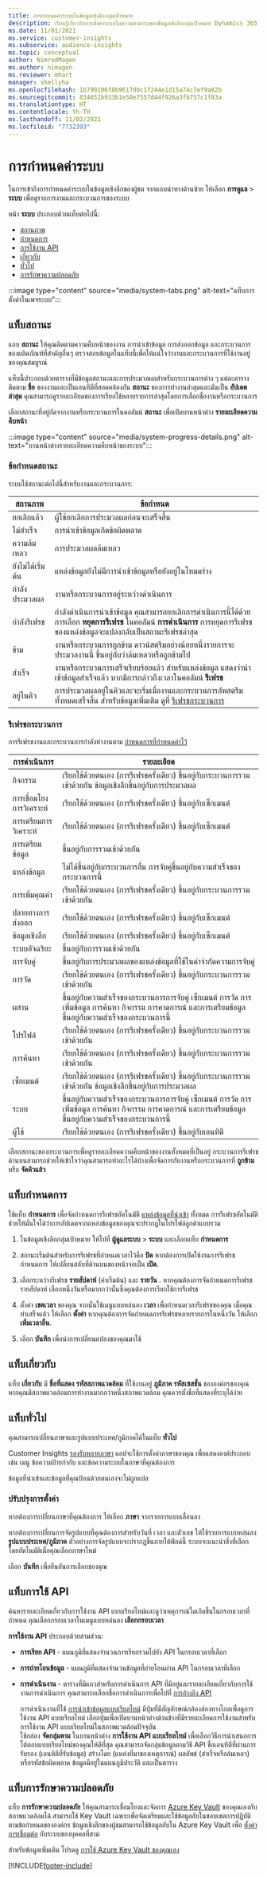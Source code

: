 ```yaml
---
title: การกำหนดค่าระบบในข้อมูลเชิงลึกกลุ่มเป้าหมาย
description: เรียนรู้เกี่ยวกับการตั้งค่าระบบในความสามารถของข้อมูลเชิงลึกกลุ่มเป้าหมาย Dynamics 365 Customer Insights
ms.date: 11/01/2021
ms.service: customer-insights
ms.subservice: audience-insights
ms.topic: conceptual
author: NimrodMagen
ms.author: nimagen
ms.reviewer: mhart
manager: shellyha
ms.openlocfilehash: 1b790106f8b9617d0c1f244e1d15a74c7ef9a82b
ms.sourcegitcommit: 834651b933b1e50e7557d44f926a3fb757c1f83a
ms.translationtype: HT
ms.contentlocale: th-TH
ms.lasthandoff: 11/02/2021
ms.locfileid: "7732393"
---
```

# <a name="system-configuration"></a>การกำหนดค่าระบบ

ในการเข้าถึงการกำหนดค่าระบบในข้อมูลเชิงลึกของผู้ชม จากแถบนำทางด้านซ้าย ให้เลือก **การดูแล** > **ระบบ** เพื่อดูรายการงานและกระบวนการของระบบ

หน้า **ระบบ** ประกอบด้วยแท็บต่อไปนี้:
- [สถานภาพ](#status-tab)
- [กำหนดการ](#schedule-tab)
- [การใช้งาน API](#api-usage-tab)
- [เกี่ยวกับ](#about-tab)
- [ทั่วไป](#general-tab)
- [การรักษาความปลอดภัย](#security-tab)

:::image type="content" source="media/system-tabs.png" alt-text="แท็บการตั้งค่าในเพจระบบ":::

## <a name="status-tab"></a>แท็บสถานะ

แถบ **สถานะ** ให้คุณติดตามความคืบหน้าของงาน การนำเข้าข้อมูล การส่งออกข้อมูล และกระบวนการของผลิตภัณฑ์ที่สำคัญอื่นๆ ตรวจสอบข้อมูลในแท็บนี้เพื่อให้แน่ใจว่างานและกระบวนการที่ใช้งานอยู่ของคุณสมบูรณ์

แท็บนี้ประกอบด้วยตารางที่มีข้อมูลสถานะและการประมวลผลสำหรับกระบวนการต่าง ๆ แต่ละตารางติดตาม **ชื่อ** ของงานและเป็นเอนทิตีที่สอดคล้องกัน **สถานะ** ของการทำงานล่าสุดและมันเป็น **อัปเดตล่าสุด** คุณสามารถดูรายละเอียดของการเรียกใช้หลายรายการล่าสุดโดยการเลือกชื่องานหรือกระบวนการ 

เลือกสถานะที่อยู่ถัดจากงานหรือกระบวนการในคอลัมน์ **สถานะ** เพื่อเปิดบานหน้าต่าง **รายละเอียดความคืบหน้า**

   :::image type="content" source="media/system-progress-details.png" alt-text="บานหน้าต่างรายละเอียดความคืบหน้าของระบบ":::

### <a name="status-definitions"></a>ข้อกำหนดสถานะ

ระบบใช้สถานะต่อไปนี้สำหรับงานและกระบวนการ:

|สถานภาพ  |ข้อกำหนด  |
|---------|---------|
|ยกเลิกแล้ว |ผู้ใช้ยกเลิกการประมวลผลก่อนจะเสร็จสิ้น   |
|ไม่สำเร็จ   |การนำเข้าข้อมูลเกิดข้อผิดพลาด         |
|ความล้มเหลว  |การประมวลผลล้มเหลว  |
|ยังไม่ได้เริ่มต้น   |แหล่งข้อมูลยังไม่มีการนำเข้าข้อมูลหรือยังอยู่ในโหมดร่าง         |
|กำลังประมวลผล  |งานหรือกระบวนการอยู่ระหว่างดำเนินการ  |
|กำลังรีเฟรช    |กำลังดำเนินการนำเข้าข้อมูล คุณสามารถยกเลิกการดำเนินการนี้ได้ด้วยการเลือก **หยุดการรีเฟรช** ในคอลัมน์ **การดำเนินการ** การหยุดการรีเฟรชของแหล่งข้อมูลจะแปลงกลับเป็นสถานะรีเฟรชล่าสุด       |
|ข้าม  |งานหรือกระบวนการถูกข้าม ดาวน์สตรีมอย่างน้อยหนึ่งรายการจะประมวลงานนี้ ขึ้นอยู่กับว่าล้มเหลวหรือถูกข้ามไป|
|สำเร็จ  |งานหรือกระบวนการเสร็จเรียบร้อยแล้ว สำหรับแหล่งข้อมูล แสดงว่านำเข้าข้อมูลสำเร็จแล้ว หากมีการกล่าวถึงเวลาในคอลัมน์ **รีเฟรช**|
|อยู่ในคิว | การประมวลผลอยู่ในคิวและจะเริ่มเมื่องานและกระบวนการอัพสตรีมทั้งหมดเสร็จสิ้น สำหรับข้อมูลเพิ่มเติม ดูที่ [รีเฟรชกระบวนการ](#refresh-processes)|

### <a name="refresh-processes"></a>รีเฟรชกระบวนการ

การรีเฟรชงานและกระบวนการกำลังทำงานตาม [กำหนดการที่กำหนดค่าไว้](#schedule-tab) 

|การดำเนินการ  |รายละเอียด  |
|---------|---------|
|กิจกรรม  |เรียกใช้ด้วยตนเอง (การรีเฟรชครั้งเดียว) ขึ้นอยู่กับกระบวนการรวมเข้าด้วยกัน ข้อมูลเชิงลึกขึ้นอยู่กับการประมวลผล|
|การเชื่อมโยงการวิเคราะห์ |เรียกใช้ด้วยตนเอง (การรีเฟรชครั้งเดียว) ขึ้นอยู่กับเซ็กเมนต์  |
|การเตรียมการวิเคราะห์ |เรียกใช้ด้วยตนเอง (การรีเฟรชครั้งเดียว) ขึ้นอยู่กับเซ็กเมนต์  |
|การเตรียมข้อมูล   |ขึ้นอยู่กับการรวมเข้าด้วยกัน   |
|แหล่งข้อมูล   |ไม่ได้ขึ้นอยู่กับกระบวนการอื่น การจับคู่ขึ้นอยู่กับความสำเร็จของกระบวนการนี้  |
|การเพิ่มคุณค่า   |เรียกใช้ด้วยตนเอง (การรีเฟรชครั้งเดียว) ขึ้นอยู่กับกระบวนการรวมเข้าด้วยกัน |
|ปลายทางการส่งออก |เรียกใช้ด้วยตนเอง (การรีเฟรชครั้งเดียว) ขึ้นอยู่กับเซ็กเมนต์  |
|ข้อมูลเชิงลึก |เรียกใช้ด้วยตนเอง (การรีเฟรชครั้งเดียว) ขึ้นอยู่กับเซ็กเมนต์  |
|ระบบอัจฉริยะ   |ขึ้นอยู่กับการรวมเข้าด้วยกัน   |
|การจับคู่ |ขึ้นอยู่กับการประมวลผลของแหล่งข้อมูลที่ใช้ในคำจำกัดความการจับคู่      |
|การวัด  |เรียกใช้ด้วยตนเอง (การรีเฟรชครั้งเดียว) ขึ้นอยู่กับกระบวนการรวมเข้าด้วยกัน  |
|ผสาน   |ขึ้นอยู่กับความสำเร็จของกระบวนการการจับคู่ เซ็กเมนต์ การวัด การเพิ่มข้อมูล การค้นหา กิจกรรม การคาดการณ์ และการเตรียมข้อมูล ขึ้นอยู่กับความสำเร็จของกระบวนการนี้   |
|โปรไฟล์   |เรียกใช้ด้วยตนเอง (การรีเฟรชครั้งเดียว) ขึ้นอยู่กับกระบวนการรวมเข้าด้วยกัน |
|การค้นหา   |เรียกใช้ด้วยตนเอง (การรีเฟรชครั้งเดียว) ขึ้นอยู่กับกระบวนการรวมเข้าด้วยกัน |
|เซ็กเมนต์  |เรียกใช้ด้วยตนเอง (การรีเฟรชครั้งเดียว) ขึ้นอยู่กับกระบวนการรวมเข้าด้วยกัน ข้อมูลเชิงลึกขึ้นอยู่กับการประมวลผล|
|ระบบ   |ขึ้นอยู่กับความสำเร็จของกระบวนการการจับคู่ เซ็กเมนต์ การวัด การเพิ่มข้อมูล การค้นหา กิจกรรม การคาดการณ์ และการเตรียมข้อมูล ขึ้นอยู่กับความสำเร็จของกระบวนการนี้   |
|ผู้ใช้  |เรียกใช้ด้วยตนเอง (การรีเฟรชครั้งเดียว) ขึ้นอยู่กับเอนทิตี  |

เลือกสถานะของกระบวนการเพื่อดูรายละเอียดความคืบหน้าของงานทั้งหมดที่เป็นอยู่ กระบวนการรีเฟรชด้านบนสามารถช่วยให้เข้าใจว่าคุณสามารถทำอะไรได้บ้างเพื่อจัดการกับงานหรือกระบวนการที่ **ถูกข้าม** หรือ **จัดคิวแล้ว**

## <a name="schedule-tab"></a>แท็บกำหนดการ

ใช้แท็บ **กำหนดการ** เพื่อจัดกำหนดการรีเฟรชอัตโนมัติ [แหล่งข้อมูลที่นำเข้า](data-sources.md) ทั้งหมด การรีเฟรชอัตโนมัติช่วยให้มั่นใจได้ว่าการอัปเดตจากแหล่งข้อมูลของคุณจะปรากฏในโปรไฟล์ลูกค้าแบบรวม

1. ในข้อมูลเชิงลึกกลุ่มเป้าหมาย ให้ไปที่ **ผู้ดูแลระบบ** > **ระบบ** และเลือกแท็บ **กำหนดการ**

2. สถานะเริ่มต้นสำหรับการรีเฟรชที่กำหนดเวลาไว้คือ **ปิด** หากต้องการเปิดใช้งานการรีเฟรชกำหนดการ ให้เปลี่ยนสลับที่ด้านบนของหน้าจอเป็น **เปิด**.

3. เลือกระหว่างรีเฟรช **รายสัปดาห์** (ค่าเริ่มต้น) และ **รายวัน** . หากคุณต้องการจัดกำหนดการรีเฟรชรายสัปดาห์ เลือกหนึ่งวันหรือมากกว่านั้นซึ่งคุณต้องการเรียกใช้การรีเฟรช

4. ตั้งค่า **เขตเวลา** ของคุณ จากนั้นใช้เมนูแบบหล่นลง **เวลา** เพื่อกำหนดเวลารีเฟรชของคุณ เมื่อคุณทำเสร็จแล้ว ให้เลือก **ตั้งค่า** หากคุณต้องการจัดกำหนดการรีเฟรชหลายรายการในหนึ่งวัน ให้เลือก **เพิ่มเวลาอื่น**.

5. เลือก **บันทึก** เพื่อนำการเปลี่ยนแปลงของคุณมาใช้

## <a name="about-tab"></a>แท็บเกี่ยวกับ

แท็บ **เกี่ยวกับ** มี **ชื่อที่แสดง** **รหัสสภาพแวดล้อม** ที่ใช้งานอยู่ **ภูมิภาค** **รหัสเซสชั่น** ขององค์กรของคุณ หากคุณมีสภาพแวดล้อมการทำงานมากกว่าหนึ่งสภาพแวดล้อม คุณควรตั้งชื่อที่แสดงที่ระบุได้ง่าย

## <a name="general-tab"></a>แท็บทั่วไป

คุณสามารถเปลี่ยนภาษาและรูปแบบประเทศ/ภูมิภาคได้ในแท็บ **ทั่วไป**

Customer Insights [รองรับหลายภาษา](/dynamics365/get-started/availability) แอปจะใช้การตั้งค่าภาษาของคุณ เพื่อแสดงองค์ประกอบ เช่น เมนู ข้อความป้ายกำกับ และข้อความระบบในภาษาที่คุณต้องการ

ข้อมูลที่นำเข้าและข้อมูลที่คุณป้อนด้วยตนเองจะไม่ถูกแปล

### <a name="update-the-settings"></a>ปรับปรุงการตั้งค่า

หากต้องการเปลี่ยนภาษาที่คุณต้องการ ให้เลือก **ภาษา** จากรายการแบบเลื่อนลง

หากต้องการเปลี่ยนการจัดรูปแบบที่คุณต้องการสำหรับวันที่ เวลา และตัวเลข ให้ใช้รายการแบบหล่นลง **รูปแบบประเทศ/ภูมิภาค** ตัวอย่างการจัดรูปแบบจะปรากฏขึ้นภายใต้ฟิลด์นี้ ระบบจะแนะนำสิ่งที่เลือกโดยอัตโนมัติเมื่อคุณเลือกภาษาใหม่

เลือก **บันทึก** เพื่อยืนยันการเลือกของคุณ

## <a name="api-usage-tab"></a>แท็บการใช้ API

ค้นหารายละเอียดเกี่ยวกับการใช้งาน API แบบเรียลไทม์และดูว่าเหตุการณ์ใดเกิดขึ้นในกรอบเวลาที่กำหนด คุณเลือกกรอบเวลาในเมนูแบบหล่นลง **เลือกกรอบเวลา** 

**การใช้งาน API** ประกอบด้วยสามส่วน: 
- **การเรียก API** - แผนภูมิที่แสดงจำนวนการเรียกรวมไปยัง API ในกรอบเวลาที่เลือก

- **การถ่ายโอนข้อมูล** - แผนภูมิที่แสดงจำนวนข้อมูลที่ถ่ายโอนผ่าน API ในกรอบเวลาที่เลือก

-  **การดำเนินงาน** - ตารางที่มีแถวสำหรับการดำเนินการ API ที่มีอยู่และรายละเอียดเกี่ยวกับการใช้งานการดำเนินการ คุณสามารถเลือกชื่อการดำเนินการเพื่อไปที่ [การอ้างอิง API](https://developer.ci.ai.dynamics.com/api-details#api=CustomerInsights&operation=Get-all-instances)

   การดำเนินงานที่ใช้ [การนำเข้าข้อมูลแบบเรียลไทม์](real-time-data-ingestion.md) มีปุ่มที่มีสัญลักษณ์กล้องส่องทางไกลเพื่อดูการใช้งาน API แบบเรียลไทม์ เลือกปุ่มเพื่อเปิดบานหน้าต่างด้านข้างที่มีรายละเอียดการใช้งานสำหรับการใช้งาน API แบบเรียลไทม์ในสภาพแวดล้อมปัจจุบัน   
   ใช้กล่อง **จัดกลุ่มตาม** ในบานหน้าต่าง **การใช้งาน API แบบเรียลไทม์** เพื่อเลือกวิธีการนำเสนอการโต้ตอบแบบเรียลไทม์ของคุณให้ดีที่สุด คุณสามารถจัดกลุ่มข้อมูลตามวิธี API ชื่อเอนทิตีที่ผ่านการรับรอง (เอนทิตีที่รับข้อมูล) สร้างโดย (แหล่งที่มาของเหตุการณ์) ผลลัพธ์ (สำเร็จหรือล้มเหลว) หรือรหัสข้อผิดพลาด ข้อมูลมีอยู่ในแผนภูมิประวัติ และเป็นตาราง

## <a name="security-tab"></a>แท็บการรักษาความปลอดภัย

แท็บ **การรักษาความปลอดภัย** ให้คุณสามารถเชื่อมโยงและจัดการ [Azure Key Vault](/azure/key-vault/general/basic-concepts) ของคุณเองกับสภาพแวดล้อมได้
สามารถใช้ Key Vault เฉพาะเพื่อจัดเตรียมและใช้ข้อมูลลับในขอบเขตการปฏิบัติตามข้อกำหนดขององค์กร ข้อมูลเชิงลึกของผู้ชมสามารถใช้ข้อมูลลับใน Azure Key Vault เพื่อ [ตั้งค่าการเชื่อมต่อ](connections.md) กับระบบของบุคคลที่สาม

สำหรับข้อมูลเพิ่มเติม โปรดดู [การใช้ Azure Key Vault ของคุณเอง](use-azure-key-vault.md)


[!INCLUDE[footer-include](../includes/footer-banner.md)]
